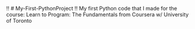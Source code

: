 :bangbang: # My-First-PythonProject :bangbang:
My first Python code that I made for the course: Learn to Program: The Fundamentals from Coursera w/ University of Toronto 
